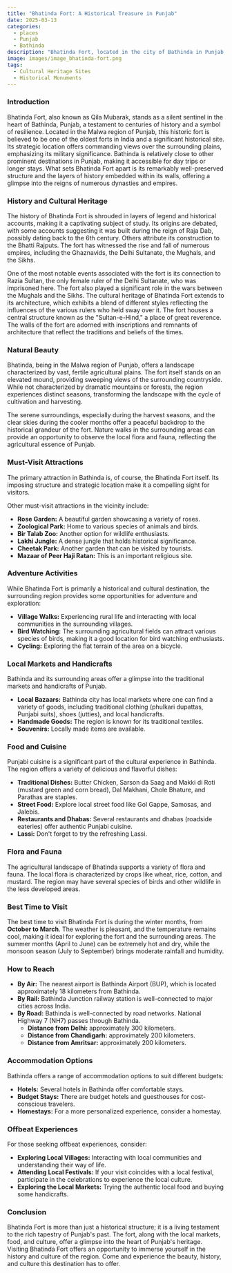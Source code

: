 ```yaml
---
title: "Bhatinda Fort: A Historical Treasure in Punjab"
date: 2025-03-13
categories:
  - places
  - Punjab
  - Bathinda
description: "Bhatinda Fort, located in the city of Bathinda in Punjab, India, is a historically significant site known for its strategic importance and rich cultural heritage. Dating back to ancient times, the fort has been associated with various rulers, including the Delhi sultans and the Mughals. It is also linked to the Jat people's history and features impressive architecture that reflects the region's historical battles and strategic significance. The fort stands as a testament to Punjab's resilience and heritage."
image: images/image_bhatinda-fort.png
tags: 
  - Cultural Heritage Sites
  - Historical Monuments
---
```



### **Introduction**

Bhatinda Fort, also known as Qila Mubarak, stands as a silent sentinel in the heart of Bathinda, Punjab, a testament to centuries of history and a symbol of resilience. Located in the Malwa region of Punjab, this historic fort is believed to be one of the oldest forts in India and a significant historical site. Its strategic location offers commanding views over the surrounding plains, emphasizing its military significance. Bathinda is relatively close to other prominent destinations in Punjab, making it accessible for day trips or longer stays. What sets Bhatinda Fort apart is its remarkably well-preserved structure and the layers of history embedded within its walls, offering a glimpse into the reigns of numerous dynasties and empires.

### **History and Cultural Heritage**

The history of Bhatinda Fort is shrouded in layers of legend and historical accounts, making it a captivating subject of study. Its origins are debated, with some accounts suggesting it was built during the reign of Raja Dab, possibly dating back to the 6th century. Others attribute its construction to the Bhatti Rajputs. The fort has witnessed the rise and fall of numerous empires, including the Ghaznavids, the Delhi Sultanate, the Mughals, and the Sikhs.



One of the most notable events associated with the fort is its connection to Razia Sultan, the only female ruler of the Delhi Sultanate, who was imprisoned here. The fort also played a significant role in the wars between the Mughals and the Sikhs. The cultural heritage of Bhatinda Fort extends to its architecture, which exhibits a blend of different styles reflecting the influences of the various rulers who held sway over it. The fort houses a central structure known as the "Sultan-e-Hind," a place of great reverence. The walls of the fort are adorned with inscriptions and remnants of architecture that reflect the traditions and beliefs of the times.

### **Natural Beauty**

Bhatinda, being in the Malwa region of Punjab, offers a landscape characterized by vast, fertile agricultural plains. The fort itself stands on an elevated mound, providing sweeping views of the surrounding countryside. While not characterized by dramatic mountains or forests, the region experiences distinct seasons, transforming the landscape with the cycle of cultivation and harvesting.



The serene surroundings, especially during the harvest seasons, and the clear skies during the cooler months offer a peaceful backdrop to the historical grandeur of the fort. Nature walks in the surrounding areas can provide an opportunity to observe the local flora and fauna, reflecting the agricultural essence of Punjab.

### **Must-Visit Attractions**

The primary attraction in Bathinda is, of course, the Bhatinda Fort itself. Its imposing structure and strategic location make it a compelling sight for visitors.



Other must-visit attractions in the vicinity include:

*   **Rose Garden:** A beautiful garden showcasing a variety of roses.
*   **Zoological Park:** Home to various species of animals and birds.
*   **Bir Talab Zoo:** Another option for wildlife enthusiasts.
*   **Lakhi Jungle:** A dense jungle that holds historical significance.
*   **Cheetak Park:** Another garden that can be visited by tourists.
*   **Mazaar of Peer Haji Ratan:** This is an important religious site.

### **Adventure Activities**

While Bhatinda Fort is primarily a historical and cultural destination, the surrounding region provides some opportunities for adventure and exploration:

*   **Village Walks:** Experiencing rural life and interacting with local communities in the surrounding villages.
*   **Bird Watching:** The surrounding agricultural fields can attract various species of birds, making it a good location for bird watching enthusiasts.
*   **Cycling:** Exploring the flat terrain of the area on a bicycle.

### **Local Markets and Handicrafts**

Bathinda and its surrounding areas offer a glimpse into the traditional markets and handicrafts of Punjab.

*   **Local Bazaars:** Bathinda city has local markets where one can find a variety of goods, including traditional clothing (phulkari dupattas, Punjabi suits), shoes (jutties), and local handicrafts.
*   **Handmade Goods:** The region is known for its traditional textiles.
*   **Souvenirs:** Locally made items are available.

### **Food and Cuisine**

Punjabi cuisine is a significant part of the cultural experience in Bathinda. The region offers a variety of delicious and flavorful dishes:

*   **Traditional Dishes:** Butter Chicken, Sarson da Saag and Makki di Roti (mustard green and corn bread), Dal Makhani, Chole Bhature, and Parathas are staples.
*   **Street Food:** Explore local street food like Gol Gappe, Samosas, and Jalebis.
*   **Restaurants and Dhabas:** Several restaurants and dhabas (roadside eateries) offer authentic Punjabi cuisine.
*   **Lassi:** Don't forget to try the refreshing Lassi.

### **Flora and Fauna**

The agricultural landscape of Bhatinda supports a variety of flora and fauna. The local flora is characterized by crops like wheat, rice, cotton, and mustard. The region may have several species of birds and other wildlife in the less developed areas.

### **Best Time to Visit**

The best time to visit Bhatinda Fort is during the winter months, from **October to March**. The weather is pleasant, and the temperature remains cool, making it ideal for exploring the fort and the surrounding areas. The summer months (April to June) can be extremely hot and dry, while the monsoon season (July to September) brings moderate rainfall and humidity.



### **How to Reach**

*   **By Air:** The nearest airport is Bathinda Airport (BUP), which is located approximately 18 kilometers from Bathinda.
*   **By Rail:** Bathinda Junction railway station is well-connected to major cities across India.
*   **By Road:** Bathinda is well-connected by road networks. National Highway 7 (NH7) passes through Bathinda.
    *   **Distance from Delhi:** approximately 300 kilometers.
    *   **Distance from Chandigarh:** approximately 200 kilometers.
    *   **Distance from Amritsar:** approximately 200 kilometers.

### **Accommodation Options**

Bathinda offers a range of accommodation options to suit different budgets:

*   **Hotels:** Several hotels in Bathinda offer comfortable stays.
*   **Budget Stays:** There are budget hotels and guesthouses for cost-conscious travelers.
*   **Homestays:** For a more personalized experience, consider a homestay.



### **Offbeat Experiences**

For those seeking offbeat experiences, consider:

*   **Exploring Local Villages:** Interacting with local communities and understanding their way of life.
*   **Attending Local Festivals:** If your visit coincides with a local festival, participate in the celebrations to experience the local culture.
*   **Exploring the Local Markets:** Trying the authentic local food and buying some handicrafts.

### **Conclusion**

Bhatinda Fort is more than just a historical structure; it is a living testament to the rich tapestry of Punjab's past. The fort, along with the local markets, food, and culture, offer a glimpse into the heart of Punjab's heritage. Visiting Bhatinda Fort offers an opportunity to immerse yourself in the history and culture of the region. Come and experience the beauty, history, and culture this destination has to offer.


